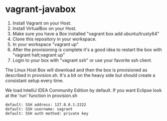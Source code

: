 # vagrant-javabox

1. Install Vagrant on your Host.
2. Install VirtualBox on your Host.
3. Make sure you have a Box installed "vagrant box add ubuntu/trusty64"
3. Clone this repository in your workspace.
4. In your workspace "vagrant up"
5. After the provisioning is complete it's a good idea to restart the box with "vagrant halt;vagrant up"
6. Login to your box with "vagrant ssh" or use your favorite ssh client. 

The Linux Host Box will download and then the box is provisioned as described in provision.sh.  It's a bit on the heavy side but should create a consistant setup every time.

We load IntelliJ IDEA Community Edition by default.  If you want Eclipse look at the 'run' function in provision.sh


    default: SSH address: 127.0.0.1:2222
    default: SSH username: vagrant
    default: SSH auth method: private key

